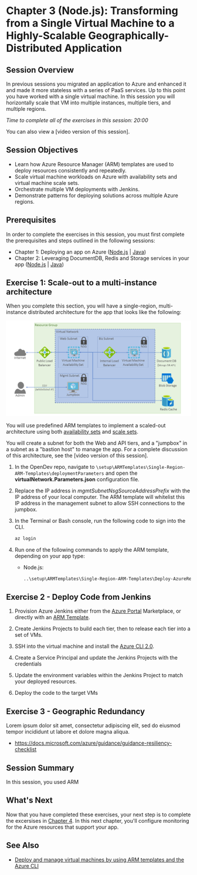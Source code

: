 # Chapter 3 (Node.js):  Transforming from a Single Virtual Machine to a Highly-Scalable Geographically-Distributed Application

## Session Overview

In previous sessions you migrated an application to Azure and enhanced it and made it more stateless with a series of PaaS services. Up to this point you have worked with a single virtual machine. In this session you will horizontally scale that VM into multiple instances, multiple tiers, and multiple regions.

*Time to complete all of the exercises in this session: 20:00*

You can also view a [video version of this session].

## Session Objectives

* Learn how Azure Resource Manager (ARM) templates are used to deploy resources consistently and repeatedly.
* Scale virtual machine workloads on Azure with availability sets and virtual machine scale sets.
* Orchestrate multiple VM deployments with Jenkins.
* Demonstrate patterns for deploying solutions across multiple Azure regions.

## Prerequisites

In order to complete the exercises in this session, you must first complete the prerequisites and steps outlined in the following sessions: 

* Chapter 1: Deploying an app on Azure ([Node.js][Chapter1Node] | [Java][Chapter1Java])
* Chapter 2: Leveraging DocumentDB, Redis and Storage services in your app ([Node.js][Chapter2Node] | [Java][Chapter2Java])


## Exercise 1: Scale-out to a multi-instance architecture

When you complete this section, you will have a single-region, multi-instance distributed architecture for the app that looks like the following:

![](./media/Azure-OpenDev-Single-Region-Multi-Instance-Architecture.png)

You will use predefined ARM templates to implement a scaled-out architecture using both [availability sets](https://docs.microsoft.com/azure/virtual-machines/virtual-machines-linux-infrastructure-availability-sets-guidelines?toc=%2fazure%2fvirtual-machines%2flinux%2ftoc.json) and [scale sets](https://docs.microsoft.com/azure/virtual-machine-scale-sets/virtual-machine-scale-sets-overview). 

You will create a subnet for both the Web and API tiers, and a "jumpbox" in a subnet as a "bastion host" to manage the app. For a complete discussion of this architecture, see the [video version of this session].

1. In the OpenDev repo, navigate to `\setup\ARMTemplates\Single-Region-ARM-Templates\deploymentParameters` and open the **virtualNetwork.Parameters.json** configuration file.

2. Replace the IP address in *mgmtSubnetNsgSourceAddressPrefix* with the IP address of your local computer. The ARM template will whitelist this IP address in the management subnet to allow SSH connections to the jumpbox.

3. In the Terminal or Bash console, run the following code to sign into the CLI.
 
	```bash
	az login
	```

4. Run one of the following commands to apply the ARM template, depending on your app type:

	* Node.js:
	 
		```bash
		..\setup\ARMTemplates\Single-Region-ARM-Templates\Deploy-AzureResourceGroup.sh --location westus --apptype Node
		```

 

## Exercise 2 - Deploy Code from Jenkins

1. Provision Azure Jenkins either from the [Azure Portal](http://portal.azure.com) Marketplace, or directly with an [ARM Template](http://aka.ms/azjenkins).  

1. Create Jenkins Projects to build each tier, then to release each tier into a set of VMs.

1. SSH into the virtual machine and install the [Azure CLI 2.0](https://docs.microsoft.com/en-us/cli/azure/get-started-with-azure-cli). 

1. Create a Service Principal and update the Jenkins Projects with the credentials

1. Update the environment variables within the Jenkins Project to match your deployed resources.

1. Deploy the code to the target VMs

## Exercise 3 - Geographic Redundancy

Lorem ipsum dolor sit amet, consectetur adipiscing elit, sed do eiusmod tempor incididunt ut labore et dolore magna aliqua.

* https://docs.microsoft.com/azure/guidance/guidance-resiliency-checklist

## Session Summary

In this session, you used ARM  

## What's Next

Now that you have completed these exercises, your next step is to complete the excersises in [Chapter 4][Chapter4]. In this next chapter, you'll configure monitoring for the Azure resources that support your app.

## See Also

* [Deploy and manage virtual machines by using ARM templates and the Azure CLI](https://docs.microsoft.com/azure/virtual-machines/virtual-machines-linux-cli-deploy-templates)

<!-- URL List -->

[Azure Java Developer Center]: https://azure.microsoft.com/develop/java/
[Java Tools for Visual Studio Team Services]: https://java.visualstudio.com/
[Azure Node.js Developer Center]: https://azure.microsoft.com/develop/nodejs/

[Overview]: README.md
[Chapter1Java]: chapter-1b-deploying-a-java-app-on-azure.md
[Chapter1Node]: chapter-1a-deploying-a-node.js-app-on-azure.md
[Chapter2Java]: chapter-2b-leveraging-managed-mongodb-and-redis-services-for-your-java-app.md
[Chapter2Node]: chapter-2a-leveraging-managed-mongodb-and-redis-services-for-your-node.js-app.md
[Chapter3]: chapter-3-transforming-from-a-single-vm-to-a-highly-scalable-geo-distributed-app.md
[Chapter4]: chapter-4-monitoring-your-azure-resources.md
[Chapter5]: chapter-5-automating-deployment-of-azure-resources-using-azure-resource-manager.md
[Chapter6]: chapter-6-managing-your-azure-resources-using-azure-cli.md
[Chapter7]: chapter-7-introduction-to-azure-container-service.md

<!-- IMG List -->

